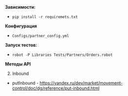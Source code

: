 **Зависимости:**
- `pip install -r requiremets.txt`

**Конфигурация**
- `Configs/partner_config.yml`

**Запуск тестов:**
- `robot -P Libraries Tests/Partners/Orders.robot`


**Методы API**

2. Inbound
* putInbound - https://yandex.ru/dev/market/movement-control/doc/dg/reference/put-inbound.html